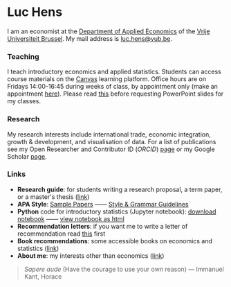 # Luc Hens

I am an economist at the [Department of Applied Economics](https://www.vub.be/en/research/applied-economics#applied-economics) of the [Vrije Universiteit Brussel](http://www.vub.ac.be). My mail address is luc.hens@vub.be.
<!-- [Department of Applied Economics](http://research.vub.ac.be/applied-economics) -->

### Teaching
I teach introductory economics and applied statistics. Students can access course materials on the [Canvas](https://canvas.vub.be/) learning platform. Office hours are on Fridays 14:00-16:45 during weeks of class, by appointment only (make an appointment [here](https://calendly.com/luc-hens/)). Please read [this](https://www.wired.com/2003/09/ppt2/) before requesting PowerPoint slides for my classes.
        
### Research
My research interests include international trade, economic integration, growth &amp; development, and visualisation of data. For a list of publications see my Open Researcher and Contributor ID (*ORCID*) [page](https://orcid.org/0000-0003-4881-9317) or my Google Scholar [page](https://scholar.google.com/citations?user=x_S_UmwAAAAJ&hl=en).

### Links
* **Research guide**: for students writing a research proposal, a term paper, or a master's thesis ([link](guide.html))
* **APA Style**:  [Sample Papers](https://apastyle.apa.org/style-grammar-guidelines/paper-format/sample-papers)  &mdash;&mdash; [Style &amp; Grammar Guidelines](https://apastyle.apa.org/style-grammar-guidelines)
* **Python** code for introductory statistics (Jupyter notebook): [download notebook](Statistics-I-using-Python.ipynb) &mdash;&mdash; [view notebook as html](Statistics-I-using-Python.html) 
* **Recommendation letters**: if you want me to write a letter of recommendation read [this](recommendation.html) first 
* **Book recommendations**: some accessible books on economics and statistics ([link](book-recommendations.html))
* **About me**: my interests other than economics ([link](about-me.html))

> *Sapere aude* (Have the courage to use your own reason) &mdash; Immanuel Kant,  Horace

